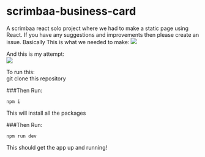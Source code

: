 # scrimbaa-business-card
A scrimbaa react solo project where we had to make a static page using React. 
If you have any suggestions and improvements then please create an issue.
Basically This is what we needed to make:
<img src="https://cdn.discordapp.com/attachments/968508474038317107/1050117566472912906/image.png" />

And this is my attempt:
<br>
<img src="https://cdn.discordapp.com/attachments/968508474038317107/1050117736656797696/image.png" />

To run this:
<br>
git clone this repository

###Then Run:
```
npm i
```
This will install all the packages

###Then Run:
```
npm run dev
```

This should get the app up and running!


